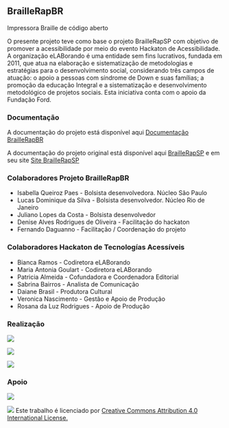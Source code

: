 ## BrailleRapBR

Impressora Braille de código aberto

O presente projeto teve como base o projeto BrailleRapSP com objetivo de promover a acessibilidade por meio do evento Hackaton de Acessibilidade.
A organização eLABorando é uma entidade sem fins lucrativos, fundada em 2011, que atua na elaboração e sistematização de metodologias e estratégias para o desenvolvimento social, considerando três campos de atuação:
o apoio a pessoas com síndrome de Down e suas famílias; a promoção da educação Integral e a sistematização e desenvolvimento metodológico de projetos sociais.
Esta iniciativa conta com o apoio da Fundação Ford.

### Documentação

A documentação do projeto está disponível aqui [Documentação BrailleRapBR](https://braillerap-br.readthedocs.io/pt/latest/)

A documentação do projeto original está disponível aqui [BrailleRapSP](https://braillerapsp-en.readthedocs.io/en/latest/index.html)
e em seu site [Site BrailleRapSP](http://www.braillerap.com)

### Colaboradores Projeto BrailleRapBR

* Isabella Queiroz Paes - Bolsista desenvolvedora. Núcleo São Paulo
* Lucas Dominique da Silva - Bolsista desenvolvedor. Núcleo Rio de Janeiro
* Juliano Lopes da Costa - Bolsista desenvolvedor
* Denise Alves Rodrigues de Oliveira - Facilitação do hackaton
* Fernando Daguanno - Facilitação / Coordenação do projeto

### Colaboradores Hackaton de Tecnologías Acessíveis

* Bianca Ramos - Codiretora eLABorando
* Maria Antonia Goulart - Codiretora eLABorando
* Patricia Almeida - Cofundadora e Coordenadora Editorial
* Sabrina Bairros - Analista de Comunicação
* Daiane Brasil - Produtora Cultural
* Veronica Nascimento - Gestão e Apoio de Produção
* Rosana da Luz Rodrigues - Apoio de Produção

### Realização


[<img src="https://static.wixstatic.com/media/ad89b2_43d402be6a3b4a6f82ba72afc7dffecf~mv2.jpg/v1/fill/w_148,h_74,al_c,q_80,usm_0.66_1.00_0.01/mais.webp">](https://www.elaborando.cc/mais)        

[<img src="https://static.wixstatic.com/media/ad89b2_890a8b7141df464285839718c3eb68c2~mv2.jpg/v1/fill/w_142,h_66,al_c,q_80,usm_0.66_1.00_0.01/photo_2020-10-14_20-45-09.webp">](https://www.elaborando.cc/)        

[<img src="https://static.wixstatic.com/media/ad89b2_708fb58e65ff42479b4c53e13c20609c~mv2.jpg/v1/fill/w_106,h_66,al_c,q_80,usm_0.66_1.00_0.01/midianinja.webp">](https://midianinja.org/)  



### Apoio


[<img src="https://static.wixstatic.com/media/ad89b2_45000cf1e7704836935281a9dbf2eb7a~mv2.png/v1/fill/w_314,h_54,al_c,q_85,usm_0.66_1.00_0.01/ford.webp">](https://www.fordfoundation.org/)  


[<img src="https://i.creativecommons.org/l/by/4.0/88x31.png">](http://creativecommons.org/licenses/by/4.0/) 
Este trabalho é licenciado por [Creative Commons Attribution 4.0 International License.](http://creativecommons.org/licenses/by/4.0/)
